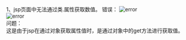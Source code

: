 1、jsp页面中无法通过类.属性获取数值。
错误： 
![error](https://i.loli.net/2019/07/06/5d2091a43b68411532.png)  
![error](https://i.loli.net/2019/07/06/5d2091c0d28e841392.png)  
问题：  
这是由于jsp在通过对象获取属性值时，是通过对象中的get方法进行获取值。